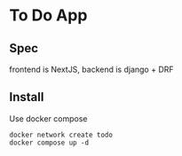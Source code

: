 # To Do App

## Spec

frontend is NextJS, backend is django + DRF

## Install

Use docker compose

```shell
docker network create todo
docker compose up -d
```
